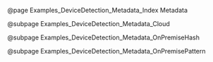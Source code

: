 @page Examples_DeviceDetection_Metadata_Index Metadata

@subpage Examples_DeviceDetection_Metadata_Cloud

@subpage Examples_DeviceDetection_Metadata_OnPremiseHash

@subpage Examples_DeviceDetection_Metadata_OnPremisePattern
